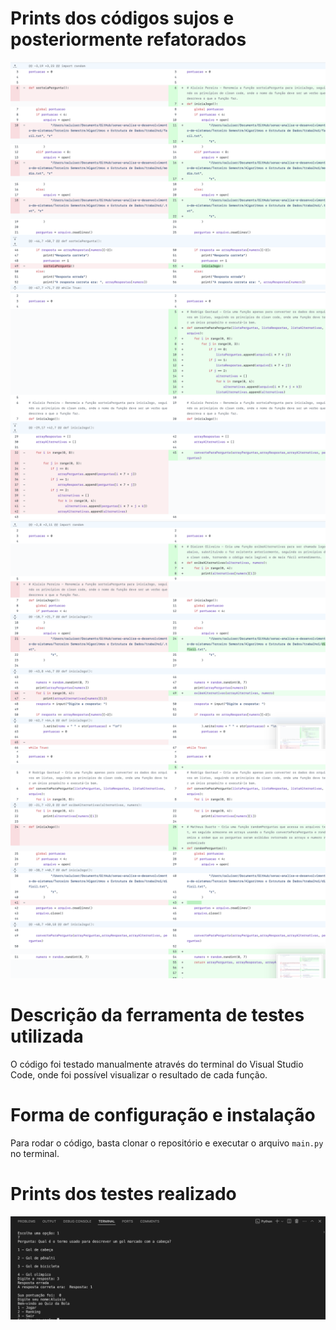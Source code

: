 # Prints dos códigos sujos e posteriormente refatorados

![aluisio](prints/aluisio.png)
![rodrigo](prints/rodrigo.png)
![dieizon](prints/dieizon.png)
![matheus](prints/matheus.png)

# Descrição da ferramenta de testes utilizada

O código foi testado manualmente através do terminal do Visual Studio Code, onde foi possível visualizar o resultado de cada função.

# Forma de configuração e instalação

Para rodar o código, basta clonar o repositório e executar o arquivo `main.py` no terminal.

# Prints dos testes realizado

![teste](prints/teste.png)
